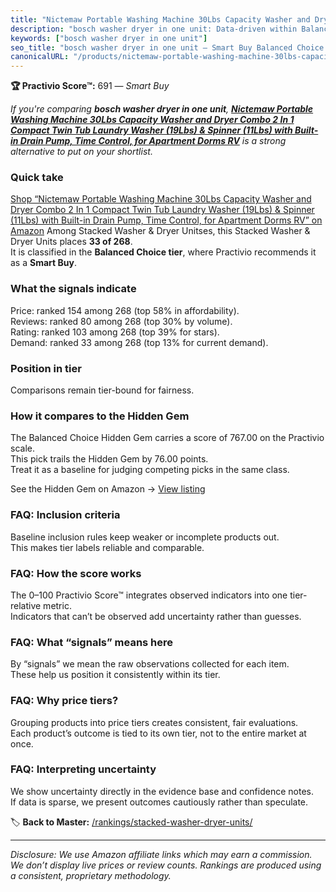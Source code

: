 ```yaml
---
title: "Nictemaw Portable Washing Machine 30Lbs Capacity Washer and Dryer Combo 2 In 1 Compact Twin Tub Laundry Washer (19Lbs) & Spinner (11Lbs) with Built-in Drain Pump, Time Control, for Apartment Dorms RV"
description: "bosch washer dryer in one unit: Data-driven within Balanced Choice ranking using the Practivio Score™. Positioned by quality, value, demand, findability, momen…"
keywords: ["bosch washer dryer in one unit"]
seo_title: "bosch washer dryer in one unit — Smart Buy Balanced Choice (2025)"
canonicalURL: "/products/nictemaw-portable-washing-machine-30lbs-capacity-washer-and-dryer-combo-2-in-1-compact-twin-tub-laundry-washer-19lbs-spinner-11lbs-with-built-in-drain-pump-time-control-for-apartment-dorms-rv-B0CSBN74LJ/"
---
```


**🏆 Practivio Score™:** 691 — _Smart Buy_


*If you're comparing **bosch washer dryer in one unit**, **[Nictemaw Portable Washing Machine 30Lbs Capacity Washer and Dryer Combo 2 In 1 Compact Twin Tub Laundry Washer (19Lbs) & Spinner (11Lbs) with Built-in Drain Pump, Time Control, for Apartment Dorms RV](https://www.amazon.com/dp/B0CSBN74LJ?tag=practivio-20)** is a strong alternative to put on your shortlist.*
### Quick take
[Shop “Nictemaw Portable Washing Machine 30Lbs Capacity Washer and Dryer Combo 2 In 1 Compact Twin Tub Laundry Washer (19Lbs) & Spinner (11Lbs) with Built-in Drain Pump, Time Control, for Apartment Dorms RV” on Amazon](https://www.amazon.com/dp/B0CSBN74LJ?tag=practivio-20)
Among Stacked Washer & Dryer Unitses, this Stacked Washer & Dryer Units places **33 of 268**.  
It is classified in the **Balanced Choice tier**, where Practivio recommends it as a **Smart Buy**.

### What the signals indicate
Price: ranked 154 among 268 (top 58% in affordability).  
Reviews: ranked 80 among 268 (top 30% by volume).  
Rating: ranked 103 among 268 (top 39% for stars).  
Demand: ranked 33 among 268 (top 13% for current demand).

### Position in tier
Comparisons remain tier-bound for fairness.

### How it compares to the Hidden Gem
The Balanced Choice Hidden Gem carries a score of 767.00 on the Practivio scale.  
This pick trails the Hidden Gem by 76.00 points.  
Treat it as a baseline for judging competing picks in the same class.  

See the Hidden Gem on Amazon → [View listing](https://www.amazon.com/dp/B09YLKMHLH?tag=practivio-20)

### FAQ: Inclusion criteria
Baseline inclusion rules keep weaker or incomplete products out.  
This makes tier labels reliable and comparable.

### FAQ: How the score works
The 0–100 Practivio Score™ integrates observed indicators into one tier-relative metric.  
Indicators that can’t be observed add uncertainty rather than guesses.

### FAQ: What “signals” means here
By “signals” we mean the raw observations collected for each item.  
These help us position it consistently within its tier.

### FAQ: Why price tiers?
Grouping products into price tiers creates consistent, fair evaluations.  
Each product’s outcome is tied to its own tier, not to the entire market at once.

### FAQ: Interpreting uncertainty
We show uncertainty directly in the evidence base and confidence notes.  
If data is sparse, we present outcomes cautiously rather than speculate.


🏷️ **Back to Master:** [/rankings/stacked-washer-dryer-units/](/rankings/stacked-washer-dryer-units/)

---
_Disclosure: We use Amazon affiliate links which may earn a commission. We don’t display live prices or review counts. Rankings are produced using a consistent, proprietary methodology._
